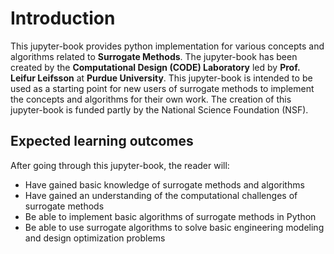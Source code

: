# Introduction
This jupyter-book provides python implementation for various concepts and algorithms related to **Surrogate Methods**. The jupyter-book has been created by the **Computational Design (CODE) Laboratory** led by **Prof. Leifur Leifsson** at **Purdue University**. This jupyter-book is intended to be used as a starting point for new users of surrogate methods to implement the concepts and algorithms for their own work. The creation of this jupyter-book is funded partly by the National Science Foundation (NSF). 

## Expected learning outcomes
After going through this jupyter-book, the reader will:
+ Have gained basic knowledge of surrogate methods and algorithms
+ Have gained an understanding of the computational challenges of surrogate methods
+ Be able to implement basic algorithms of surrogate methods in Python
+ Be able to use surrogate algorithms to solve basic engineering modeling and design optimization problems


